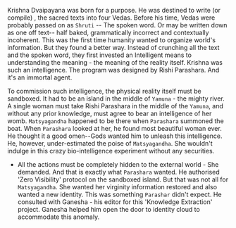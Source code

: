 Krishna Dvaipayana was born for a purpose. He was destined to write (or compile) , the sacred texts into four Vedas. Before his time, Vedas were probably passed on as `Shruti` -- The spoken word. Or may be written down as one off text-- half baked, grammatically incorrect and contextually incoherent. This was the first time humanity wanted to organize world's information. But they found a better way. Instead of crunching all the text and the spoken word, they first invested an Intelligent means to understanding the meaning - the meaning of the reality itself. Krishna was such an intelligence. The program was designed by Rishi Parashara. And it's an immortal agent.

To commission such intelligence, the physical reality itself must be sandboxed. It had to be an island in the middle of `Yamuna` - the mighty river. A single woman must take Rishi Parashara in the middle of the `Yamuna`, and without any prior knowledge, must agree to bear an intelligence of her womb. `Matsyagandha` happened to be there when `Parashara` summoned the boat. When `Parashara` looked at her, he found most beautiful woman ever. He thought it a good omen--Gods wanted him to unleash this intelligence. He, however, under-estimated the poise of `Matsyagandha`. She wouldn't indulge in this crazy bio-intelligence experiment without any securities. 

- All the actions must be completely hidden to the external world - She demanded. And that is exactly what `Parashara` wanted. He authorised 'Zero Visibility' protocol on the sandboxed island. But that was not all for `Matsyagandha`. She wanted her virginity information restored and also wanted a new identity. This was something `Parashar` didn't expect. He consulted with Ganesha - his editor for this 'Knowledge Extraction' project. Ganesha helped him open the door to identity cloud to accommodate this anomaly. 
